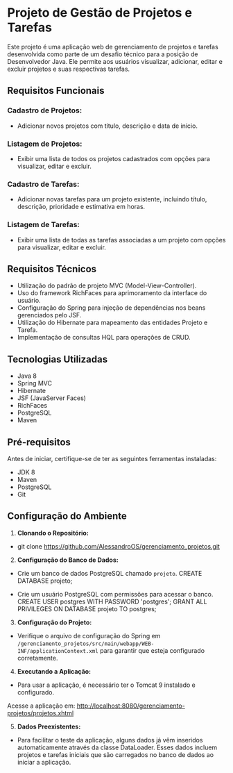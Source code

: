 # Projeto de Gestão de Projetos e Tarefas

Este projeto é uma aplicação web de gerenciamento de projetos e tarefas desenvolvida como parte de um desafio técnico para a posição de Desenvolvedor Java. Ele permite aos usuários visualizar, adicionar, editar e excluir projetos e suas respectivas tarefas.

## Requisitos Funcionais

### Cadastro de Projetos:
- Adicionar novos projetos com título, descrição e data de início.
  
### Listagem de Projetos:
- Exibir uma lista de todos os projetos cadastrados com opções para visualizar, editar e excluir.

### Cadastro de Tarefas:
- Adicionar novas tarefas para um projeto existente, incluindo título, descrição, prioridade e estimativa em horas.

### Listagem de Tarefas:
- Exibir uma lista de todas as tarefas associadas a um projeto com opções para visualizar, editar e excluir.

## Requisitos Técnicos

- Utilização do padrão de projeto MVC (Model-View-Controller).
- Uso do framework RichFaces para aprimoramento da interface do usuário.
- Configuração do Spring para injeção de dependências nos beans gerenciados pelo JSF.
- Utilização do Hibernate para mapeamento das entidades Projeto e Tarefa.
- Implementação de consultas HQL para operações de CRUD.

## Tecnologias Utilizadas

- Java 8
- Spring MVC
- Hibernate
- JSF (JavaServer Faces)
- RichFaces
- PostgreSQL
- Maven

## Pré-requisitos

Antes de iniciar, certifique-se de ter as seguintes ferramentas instaladas:

- JDK 8
- Maven
- PostgreSQL
- Git

## Configuração do Ambiente

1. **Clonando o Repositório:**

- git clone https://github.com/AlessandroOS/gerenciamento_projetos.git

2. **Configuração do Banco de Dados:**
- Crie um banco de dados PostgreSQL chamado `projeto`.
  CREATE DATABASE projeto;

- Crie um usuário PostgreSQL com permissões para acessar o banco.
  CREATE USER postgres WITH PASSWORD 'postgres';
  GRANT ALL PRIVILEGES ON DATABASE projeto TO postgres;

3. **Configuração do Projeto:**
- Verifique o arquivo de configuração do Spring em `/gerenciamento_projetos/src/main/webapp/WEB-INF/applicationContext.xml` para garantir que esteja configurado corretamente.

4. **Executando a Aplicação:**
- Para usar a aplicação, é necessário ter o Tomcat 9 instalado e configurado.
  
Acesse a aplicação em: [http://localhost:8080/gerenciamento-projetos/projetos.xhtml](http://localhost:8080/gerenciamento-projetos/projetos.xhtml)

5. **Dados Preexistentes:**
- Para facilitar o teste da aplicação, alguns dados já vêm inseridos automaticamente através da classe DataLoader. Esses dados incluem projetos e tarefas iniciais que são carregados no banco de dados ao iniciar a aplicação.
